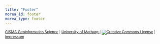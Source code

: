 ```yaml
---
title: "Footer"
morea_id: footer
morea_type: footer
---
```


<small>
<a class="footer-link" href="https://www.uni-marburg.de/de/fb19/fachbereich/staff/reudenbach"> GISMA Geoinformatics Science</a>
|
<a class="footer-link"  href="https://www.uni-marburg.de/en">University of Marburg
</a>
|
<a class="footer-link" href="http://creativecommons.org/licenses/by-sa/4.0/"> <img alt="Creative Commons License" style="border-width:0" src="https://i.creativecommons.org/l/by-sa/4.0/80x15.png" /></a>
|
<a class="footer-link" href="https://gisma-courses.github.io/gi-modules/post/2021-11-21-impressum/"> Impressum</a>

</small>